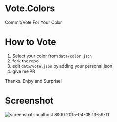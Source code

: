 Vote.Colors
===

Commit/Vote For Your Color

How to Vote
===

1. Select your color from `data/color.json`
1. fork the repo
2. edit `data/vote.json` by adding your personal json
3. give me PR

Thanks. Enjoy and Surprise!

Screenshot
===

![screenshot-localhost 8000 2015-04-08 13-59-11](https://cloud.githubusercontent.com/assets/2560096/7039634/7449e488-ddf7-11e4-97d5-7564e073b64a.png)
